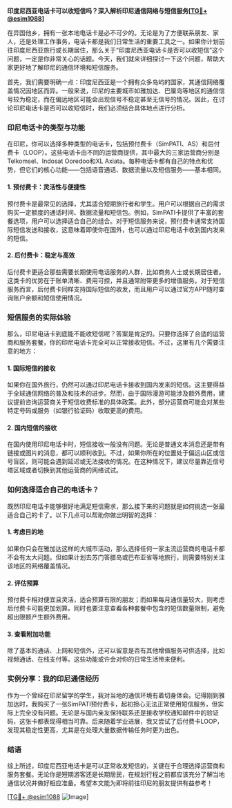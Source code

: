 **印度尼西亚电话卡可以收短信吗？深入解析印尼通信网络与短信服务[[TG💪+ @esim1088](https://t.me/s/esim1088)]**

在异国他乡，拥有一张本地电话卡是必不可少的。无论是为了方便联系朋友、家人，还是处理工作事务，电话卡都是我们日常生活的重要工具之一。如果你计划前往印度尼西亚旅行或长期居住，那么关于“印度尼西亚电话卡是否可以收短信”这个问题，一定是你非常关心的话题。今天，我们就来详细探讨一下这个问题，帮助大家更好地了解印尼的通信环境和短信服务。

首先，我们需要明确一点：印度尼西亚是一个拥有众多岛屿的国家，其通信网络覆盖情况因地区而异。一般来说，印尼的主要城市如雅加达、巴厘岛等地区的通信信号较为稳定，而在偏远地区可能会出现信号不稳定甚至无信号的情况。因此，在讨论印尼电话卡是否可以收短信时，我们必须结合具体地点进行分析。

### 印尼电话卡的类型与功能

在印尼，你可以选择多种类型的电话卡，包括预付费卡（SimPATI、AS）和后付费卡（LOOP）。这些电话卡由不同的运营商提供，其中最大的三家运营商分别是Telkomsel、Indosat Ooredoo和XL Axiata。每种电话卡都有自己的特点和优势，但它们的核心功能——包括语音通话、数据流量以及短信服务——基本相同。

#### 1. 预付费卡：灵活性与便捷性
预付费卡是最常见的选择，尤其适合短期旅行者和学生。用户可以根据自己的需求购买一定额度的通话时间、数据流量和短信包。例如，SimPATI卡提供了丰富的套餐选项，用户可以选择适合自己的组合。对于短信服务来说，预付费卡通常支持国际短信发送和接收，这意味着即使你在国外，也可以通过印尼电话卡收到国内发来的短信。

#### 2. 后付费卡：稳定与高效
后付费卡更适合那些需要长期使用电话服务的人群，比如商务人士或长期居住者。这类卡的优势在于账单清晰、费用可控，并且通常附带更多的增值服务。对于短信服务而言，后付费卡同样支持国际短信的收发，而且用户可以通过官方APP随时查询账户余额和短信使用情况。

### 短信服务的实际体验

那么，印尼电话卡到底能不能收短信呢？答案是肯定的。只要你选择了合适的运营商和服务套餐，你的印尼电话卡完全可以正常接收短信。不过，这里有几个需要注意的地方：

#### 1. 国际短信的接收
如果你在国外旅行，仍然可以通过印尼电话卡接收到国内发来的短信。这主要得益于全球通信网络的普及和技术的进步。然而，由于国际漫游可能涉及额外费用，建议提前咨询运营商关于短信收费标准的具体政策。此外，部分运营商可能会对某些特定号码或服务（如银行验证码）收取更高的费用。

#### 2. 国内短信的接收
在国内使用印尼电话卡时，短信接收一般没有问题。无论是普通文本消息还是带有链接或图片的消息，都可以顺利收到。不过，如果你所在的位置处于偏远山区或信号盲区，则可能会遇到延迟或无法接收的情况。在这种情况下，建议尽量靠近信号塔区域或者切换到其他运营商的网络试试。

### 如何选择适合自己的电话卡？

既然印尼电话卡能够很好地满足短信需求，那么接下来的问题就是如何挑选一张最适合自己的卡了。以下几点可以帮助你做出明智的选择：

#### 1. 考虑目的地
如果你只会在雅加达这样的大城市活动，那么选择任何一家主流运营商的电话卡都不会有太大问题。但如果计划去苏门答腊岛或巴布亚省等地旅行，则需要特别关注该地区的网络覆盖情况。

#### 2. 评估预算
预付费卡相对便宜且灵活，适合预算有限的朋友；而如果每月通信量较大，则考虑后付费卡可能更加划算。同时也要注意查看各种套餐中包含的短信数量限制，避免超出限额产生额外费用。

#### 3. 查看附加功能
除了基本的通话、上网和短信外，还可以留意是否有其他增值服务可供选择，比如视频通话、在线支付等。这些功能或许会对你的日常生活带来便利。

### 实例分享：我的印尼通信经历

作为一个曾经在印尼留学的学生，我对当地的通信环境有着切身体会。记得刚到雅加达时，我购买了一张SimPATI预付费卡，起初担心无法正常使用短信服务，但实际上完全没有问题。无论是与国内亲友保持联系还是接收学校通知邮件中的验证码，这张卡都表现得相当可靠。后来随着学业进展，我又尝试了后付费卡LOOP，发现其稳定性更高，尤其是在处理大量数据传输任务时更为出色。

### 结语

综上所述，印度尼西亚电话卡是可以正常收发短信的，关键在于合理选择运营商和服务套餐。无论你是短期游客还是长期居民，在规划行程之前都应该充分了解当地通信状况并做好相应准备。希望本文能为即将前往印尼的朋友提供有益参考！

[[TG💪+ @esim1088](https://t.me/s/esim1088) ![Image](https://i.postimg.cc/4NQfJmqS/Snipaste-2025-05-13-00-14-12.png)]